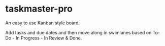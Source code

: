 # taskmaster-pro

An easy to use Kanban style board.

Add tasks and due dates and then move along in swimlanes based on To-Do - In Progress - In Review & Done.